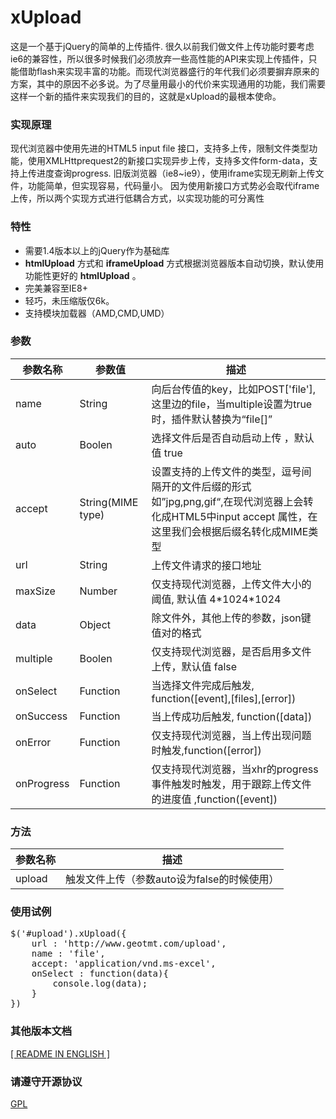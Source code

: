 # xUpload
这是一个基于jQuery的简单的上传插件.
很久以前我们做文件上传功能时要考虑ie6的兼容性，所以很多时候我们必须放弃一些高性能的API来实现上传插件，只能借助flash来实现丰富的功能。而现代浏览器盛行的年代我们必须要摒弃原来的方案，其中的原因不必多说。为了尽量用最小的代价来实现通用的功能，我们需要这样一个新的插件来实现我们的目的，这就是xUpload的最根本使命。

### 实现原理
现代浏览器中使用先进的HTML5 input file 接口，支持多上传，限制文件类型功能，使用XMLHttprequest2的新接口实现异步上传，支持多文件form-data，支持上传进度查询progress.
旧版浏览器（ie8~ie9），使用iframe实现无刷新上传文件，功能简单，但实现容易，代码量小。
因为使用新接口方式势必会取代iframe上传，所以两个实现方式进行低耦合方式，以实现功能的可分离性

### 特性
* 需要1.4版本以上的jQuery作为基础库
* __htmlUpload__ 方式和 __iframeUpload__  方式根据浏览器版本自动切换，默认使用功能性更好的 __htmlUpload__ 。
* 完美兼容至IE8+
* 轻巧，未压缩版仅6k。
* 支持模块加载器（AMD,CMD,UMD）

### 参数
参数名称     |    参数值     |    描述
------------|--------------|----
name           | String          |  向后台传值的key，比如POST['file'],这里边的file，当multiple设置为true时，插件默认替换为“file[]” 
auto             | Boolen        |  选择文件后是否自动启动上传  ，默认值 true
accept         | String(MIME type)  | 设置支持的上传文件的类型，逗号间隔开的文件后缀的形式如”jpg,png,gif“,在现代浏览器上会转化成HTML5中input accept 属性，在这里我们会根据后缀名转化成MIME类型
url                | String          | 上传文件请求的接口地址
maxSize      | Number       | 仅支持现代浏览器，上传文件大小的阈值, 默认值 4\*1024\*1024
data             | Object         | 除文件外，其他上传的参数，json键值对的格式
multiple        | Boolen        | 仅支持现代浏览器，是否启用多文件上传，默认值 false
onSelect      |  Function     | 当选择文件完成后触发, function([event],[files],[error])
onSuccess  | Function      | 当上传成功后触发, function([data])
onError        | Function      | 仅支持现代浏览器，当上传出现问题时触发,function([error])
onProgress  | Function      | 仅支持现代浏览器，当xhr的progress事件触发时触发，用于跟踪上传文件的进度值 ,function([event])

### 方法
参数名称       |    描述
--------------|------
upload        |   触发文件上传（参数auto设为false的时候使用）


### 使用试例
<pre>
$('#upload').xUpload({
	url : 'http://www.geotmt.com/upload',
    name : 'file',
    accept: 'application/vnd.ms-excel',
    onSelect : function(data){
    	console.log(data);
    }
})
</pre>

### 其他版本文档
[ [ README IN ENGLISH ] ](https://github.com/ShangXinbo/xUpload)

### 请遵守开源协议
[GPL](https://github.com/ShangXinbo/xUpload/blob/master/LICENSE)
